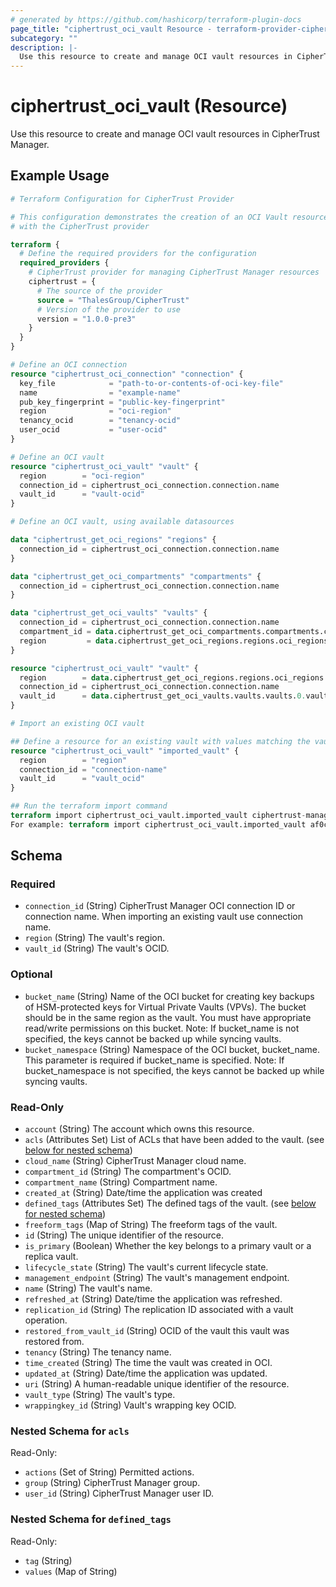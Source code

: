 ```yaml
---
# generated by https://github.com/hashicorp/terraform-plugin-docs
page_title: "ciphertrust_oci_vault Resource - terraform-provider-ciphertrust"
subcategory: ""
description: |-
  Use this resource to create and manage OCI vault resources in CipherTrust Manager.
---
```


# ciphertrust_oci_vault (Resource)

Use this resource to create and manage OCI vault resources in CipherTrust Manager.

## Example Usage

```terraform
# Terraform Configuration for CipherTrust Provider

# This configuration demonstrates the creation of an OCI Vault resource
# with the CipherTrust provider

terraform {
  # Define the required providers for the configuration
  required_providers {
    # CipherTrust provider for managing CipherTrust Manager resources
    ciphertrust = {
      # The source of the provider
      source = "ThalesGroup/CipherTrust"
      # Version of the provider to use
      version = "1.0.0-pre3"
    }
  }
}

# Define an OCI connection
resource "ciphertrust_oci_connection" "connection" {
  key_file            = "path-to-or-contents-of-oci-key-file"
  name                = "example-name"
  pub_key_fingerprint = "public-key-fingerprint"
  region              = "oci-region"
  tenancy_ocid        = "tenancy-ocid"
  user_ocid           = "user-ocid"
}

# Define an OCI vault
resource "ciphertrust_oci_vault" "vault" {
  region        = "oci-region"
  connection_id = ciphertrust_oci_connection.connection.name
  vault_id      = "vault-ocid"
}

# Define an OCI vault, using available datasources

data "ciphertrust_get_oci_regions" "regions" {
  connection_id = ciphertrust_oci_connection.connection.name
}

data "ciphertrust_get_oci_compartments" "compartments" {
  connection_id = ciphertrust_oci_connection.connection.name
}

data "ciphertrust_get_oci_vaults" "vaults" {
  connection_id = ciphertrust_oci_connection.connection.name
  compartment_id = data.ciphertrust_get_oci_compartments.compartments.compartments.0.id
  region         = data.ciphertrust_get_oci_regions.regions.oci_regions.0
}

resource "ciphertrust_oci_vault" "vault" {
  region        = data.ciphertrust_get_oci_regions.regions.oci_regions.0
  connection_id = ciphertrust_oci_connection.connection.name
  vault_id      = data.ciphertrust_get_oci_vaults.vaults.vaults.0.vault_id
}

# Import an existing OCI vault

## Define a resource for an existing vault with values matching the vault
resource "ciphertrust_oci_vault" "imported_vault" {
  region        = "region"
  connection_id = "connection-name"
  vault_id      = "vault_ocid"
}

## Run the terraform import command
terraform import ciphertrust_oci_vault.imported_vault ciphertrust-manager-oci-vault-resource-id
For example: terraform import ciphertrust_oci_vault.imported_vault af0c0c2c-242f-4c23-ab82-76d32d54901b
```

<!-- schema generated by tfplugindocs -->
## Schema

### Required

- `connection_id` (String) CipherTrust Manager OCI connection ID or connection name. When importing an existing vault use connection name.
- `region` (String) The vault's region.
- `vault_id` (String) The vault's OCID.

### Optional

- `bucket_name` (String) Name of the OCI bucket for creating key backups of HSM-protected keys for Virtual Private Vaults (VPVs). The bucket should be in the same region as the vault. You must have appropriate read/write permissions on this bucket. Note: If bucket_name is not specified, the keys cannot be backed up while syncing vaults.
- `bucket_namespace` (String) Namespace of the OCI bucket, bucket_name. This parameter is required if bucket_name is specified. Note: If bucket_namespace is not specified, the keys cannot be backed up while syncing vaults.

### Read-Only

- `account` (String) The account which owns this resource.
- `acls` (Attributes Set) List of ACLs that have been added to the vault. (see [below for nested schema](#nestedatt--acls))
- `cloud_name` (String) CipherTrust Manager cloud name.
- `compartment_id` (String) The compartment's OCID.
- `compartment_name` (String) Compartment name.
- `created_at` (String) Date/time the application was created
- `defined_tags` (Attributes Set) The defined tags of the vault. (see [below for nested schema](#nestedatt--defined_tags))
- `freeform_tags` (Map of String) The freeform tags of the vault.
- `id` (String) The unique identifier of the resource.
- `is_primary` (Boolean) Whether the key belongs to a primary vault or a replica vault.
- `lifecycle_state` (String) The vault's current lifecycle state.
- `management_endpoint` (String) The vault's management endpoint.
- `name` (String) The vault's name.
- `refreshed_at` (String) Date/time the application was refreshed.
- `replication_id` (String) The replication ID associated with a vault operation.
- `restored_from_vault_id` (String) OCID of the vault this vault was restored from.
- `tenancy` (String) The tenancy name.
- `time_created` (String) The time the vault was created in OCI.
- `updated_at` (String) Date/time the application was updated.
- `uri` (String) A human-readable unique identifier of the resource.
- `vault_type` (String) The vault's type.
- `wrappingkey_id` (String) Vault's wrapping key OCID.

<a id="nestedatt--acls"></a>
### Nested Schema for `acls`

Read-Only:

- `actions` (Set of String) Permitted actions.
- `group` (String) CipherTrust Manager group.
- `user_id` (String) CipherTrust Manager user ID.


<a id="nestedatt--defined_tags"></a>
### Nested Schema for `defined_tags`

Read-Only:

- `tag` (String)
- `values` (Map of String)
